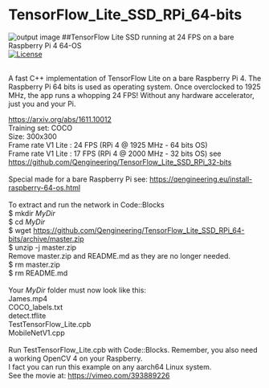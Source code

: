 # TensorFlow_Lite_SSD_RPi_64-bits
![output image]( https://qengineering.eu/images/James_24.jpg )
##TensorFlow Lite SSD running at 24 FPS on a bare Raspberry Pi 4 64-OS <br/>
[![License](https://img.shields.io/badge/License-BSD%203--Clause-blue.svg)](https://opensource.org/licenses/BSD-3-Clause)<br/><br/>

A fast C++ implementation of TensorFlow Lite on a bare Raspberry Pi 4.
The Raspberry Pi 64 bits is used as operating system.
Once overclocked to 1925 MHz, the app runs a whopping 24 FPS!
Without any hardware accelerator, just you and your Pi.

https://arxiv.org/abs/1611.10012 <br/>
Training set: COCO <br/>
Size: 300x300 <br/>
Frame rate V1 Lite : 24 FPS (RPi 4 @ 1925 MHz - 64 bits OS) <br/>
Frame rate V1 Lite : 17 FPS (RPi 4 @ 2000 MHz - 32 bits OS) see https://github.com/Qengineering/TensorFlow_Lite_SSD_RPi_32-bits<br/>
<br/>
Special made for a bare Raspberry Pi see: https://qengineering.eu/install-raspberry-64-os.html <br/>
<br/>
To extract and run the network in Code::Blocks <br/>
$ mkdir *MyDir* <br/>
$ cd *MyDir* <br/>
$ wget https://github.com/Qengineering/TensorFlow_Lite_SSD_RPi_64-bits/archive/master.zip <br/>
$ unzip -j master.zip <br/>
Remove master.zip and README.md as they are no longer needed. <br/> 
$ rm master.zip <br/>
$ rm README.md <br/> <br/>
Your *MyDir* folder must now look like this: <br/> 
James.mp4 <br/>
COCO_labels.txt <br/>
detect.tflite <br/>
TestTensorFlow_Lite.cpb <br/>
MobileNetV1.cpp<br/>
 <br/>
Run TestTensorFlow_Lite.cpb with Code::Blocks. Remember, you also need a working OpenCV 4 on your Raspberry. <br/>
I fact you can run this example on any aarch64 Linux system. <br/>
See the movie at: https://vimeo.com/393889226


